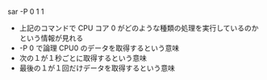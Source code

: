 sar -P 0 1 1

- 上記のコマンドで CPU コア 0 がどのような種類の処理を実行しているのかという情報が見れる
- -P 0 で論理 CPU0 のデータを取得するという意味
- 次の１が１秒ごとに取得するという意味
- 最後の１が１回だけデータを取得するという意味
